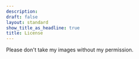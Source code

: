 ```yaml
---
description: 
draft: false
layout: standard
show_title_as_headline: true
title: License
---
```


Please don't take my images without my permission. 